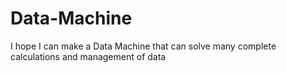 # Data-Machine
I hope I can make a Data Machine that can solve many complete calculations and management of data
